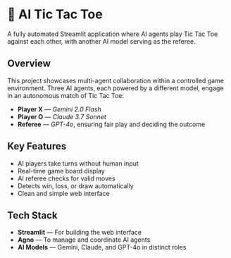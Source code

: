 # 🤖 AI Tic Tac Toe

A fully automated Streamlit application where AI agents play Tic Tac Toe against each other, with another AI model serving as the referee.

## Overview

This project showcases multi-agent collaboration within a controlled game environment. Three AI agents, each powered by a different model, engage in an autonomous match of Tic Tac Toe:
- **Player X** — *Gemini 2.0 Flash*
- **Player O** — *Claude 3.7 Sonnet*
- **Referee** — *GPT-4o*, ensuring fair play and deciding the outcome

## Key Features

- AI players take turns without human input
- Real-time game board display
- AI referee checks for valid moves
- Detects win, loss, or draw automatically
- Clean and simple web interface

## Tech Stack

- **Streamlit** — For building the web interface
- **Agno** — To manage and coordinate AI agents
- **AI Models** — Gemini, Claude, and GPT-4o in distinct roles

